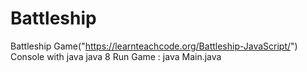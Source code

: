 # Battleship

Battleship  Game("https://learnteachcode.org/Battleship-JavaScript/") Console with java
java 8
Run Game :
java Main.java

